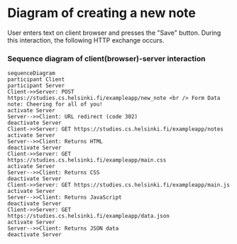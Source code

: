 # Diagram of creating a new note

User enters text on client browser and presses the "Save" button. During this interaction, the following HTTP exchange occurs.

### Sequence diagram of client(browser)-server interaction
```mermaid
sequenceDiagram
participant Client
participant Server
Client->>Server: POST https://studies.cs.helsinki.fi/exampleapp/new_note <br /> Form Data note: Cheering for all of you!
activate Server
Server-->>Client: URL redirect (code 302)
deactivate Server
Client->>Server: GET https://studies.cs.helsinki.fi/exampleapp/notes
activate Server
Server-->>Client: Returns HTML
deactivate Server
Client->>Server: GET https://studies.cs.helsinki.fi/exampleapp/main.css
activate Server
Server-->>Client: Returns CSS
deactivate Server
Client->>Server: GET https://studies.cs.helsinki.fi/exampleapp/main.js
activate Server
Server-->>Client: Returns JavaScript
deactivate Server
Client->>Server: GET https://studies.cs.helsinki.fi/exampleapp/data.json
activate Server
Server-->>Client: Returns JSON data
deactivate Server
```

